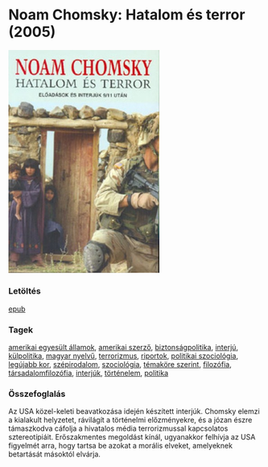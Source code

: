 # <a name="id_343">Noam Chomsky: Hatalom és terror (2005)</a>
<img src="https://github.com/BercziSandor/calibre_lib/raw/main/libs/main/Noam%20Chomsky/Hatalom%20es%20terror%20%28343%29/cover.jpg" alt="cover" width="300"/>

### Letöltés
[epub](https://github.com/BercziSandor/calibre_lib/raw/main/libs/main/Noam%20Chomsky/Hatalom%20es%20terror%20%28343%29/Hatalom%20es%20terror%20-%20Noam%20Chomsky.epub)

### Tagek
[amerikai egyesült államok](https://github.com/berczisandor/calibre_lib/blob/main/libs/main/_tags/amerikai%20egyes%c3%bclt%20%c3%81llamok.md), [amerikai szerző](https://github.com/berczisandor/calibre_lib/blob/main/libs/main/_tags/amerikai%20szerz%c5%91.md), [biztonságpolitika](https://github.com/berczisandor/calibre_lib/blob/main/libs/main/_tags/biztons%c3%a1gpolitika.md), [interjú](https://github.com/berczisandor/calibre_lib/blob/main/libs/main/_tags/interj%c3%ba.md), [külpolitika](https://github.com/berczisandor/calibre_lib/blob/main/libs/main/_tags/k%c3%bclpolitika.md), [magyar nyelvű](https://github.com/berczisandor/calibre_lib/blob/main/libs/main/_tags/magyar%20nyelv%c5%b1.md), [terrorizmus](https://github.com/berczisandor/calibre_lib/blob/main/libs/main/_tags/terrorizmus.md), [riportok](https://github.com/berczisandor/calibre_lib/blob/main/libs/main/_tags/riportok.md), [politikai szociológia](https://github.com/berczisandor/calibre_lib/blob/main/libs/main/_tags/politikai%20szociol%c3%b3gia.md), [legújabb kor](https://github.com/berczisandor/calibre_lib/blob/main/libs/main/_tags/leg%c3%bajabb%20kor.md), [szépirodalom](https://github.com/berczisandor/calibre_lib/blob/main/libs/main/_tags/sz%c3%a9pirodalom.md), [szociológia](https://github.com/berczisandor/calibre_lib/blob/main/libs/main/_tags/szociol%c3%b3gia.md), [témaköre szerint](https://github.com/berczisandor/calibre_lib/blob/main/libs/main/_tags/t%c3%a9mak%c3%b6re%20szerint.md), [filozófia](https://github.com/berczisandor/calibre_lib/blob/main/libs/main/_tags/filoz%c3%b3fia.md), [társadalomfilozófia](https://github.com/berczisandor/calibre_lib/blob/main/libs/main/_tags/t%c3%a1rsadalomfiloz%c3%b3fia.md), [interjúk](https://github.com/berczisandor/calibre_lib/blob/main/libs/main/_tags/interj%c3%bak.md), [történelem](https://github.com/berczisandor/calibre_lib/blob/main/libs/main/_tags/t%c3%b6rt%c3%a9nelem.md), [politika](https://github.com/berczisandor/calibre_lib/blob/main/libs/main/_tags/politika.md)

### Összefoglalás
<div>
<p>Az USA közel-keleti beavatkozása idején készített interjúk. Chomsky elemzi a kialakult helyzetet, rávilágít a történelmi előzményekre, és a józan észre támaszkodva cáfolja a hivatalos média terrorizmussal kapcsolatos sztereotípiáit. Erőszakmentes megoldást kínál, ugyanakkor felhívja az USA figyelmét arra, hogy tartsa be azokat a morális elveket, amelyeknek betartását másoktól elvárja.</p></div>



